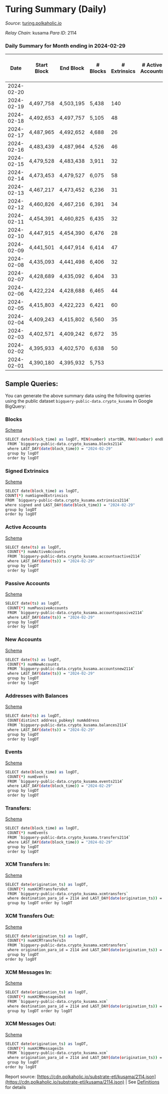 # Turing Summary (Daily)

_Source_: [turing.polkaholic.io](https://turing.polkaholic.io)

*Relay Chain*: kusama
*Para ID*: 2114



### Daily Summary for Month ending in 2024-02-29


| Date    | Start Block | End Block | # Blocks | # Extrinsics | # Active Accounts | # Passive Accounts | # New Accounts | # Addresses | # Events  | # Transfers ($USD) | # XCM Transfers In ($USD) | # XCM Transfers Out ($USD) | # XCM In | # XCM Out | Issues |
|---------|-------------|-----------|----------|--------------|-------------------|--------------------|----------------|-------------|-----------|--------------------|---------------------------|----------------------------|----------|-----------|--------|
| 2024-02-20 |  |  |  |  |  |  |  |  |  |   |   |   |  |  |  |
| 2024-02-19 | 4,497,758 | 4,503,195 | 5,438 | 140 |  |  |  | 10,175 | 84,024 | 50  |   |   |  |  |  |
| 2024-02-18 | 4,492,653 | 4,497,757 | 5,105 | 48 |  |  |  | 10,173 | 72,525 | 9  |   |   |  |  |  |
| 2024-02-17 | 4,487,965 | 4,492,652 | 4,688 | 26 |  |  |  | 10,173 | 68,550 | 5  |   |   |  |  |  |
| 2024-02-16 | 4,483,439 | 4,487,964 | 4,526 | 46 |  |  |  | 10,174 | 68,423 | 13  |   |   |  |  |  |
| 2024-02-15 | 4,479,528 | 4,483,438 | 3,911 | 32 |  |  |  | 10,173 | 59,946 | 7  |   |   |  |  |  |
| 2024-02-14 | 4,473,453 | 4,479,527 | 6,075 | 58 |  |  |  | 10,171 | 104,529 | 10  |   |   |  |  |  |
| 2024-02-13 | 4,467,217 | 4,473,452 | 6,236 | 31 |  |  |  | 10,170 | 113,921 | 4  |   |   |  |  |  |
| 2024-02-12 | 4,460,826 | 4,467,216 | 6,391 | 34 |  |  |  | 10,170 | 105,275 | 10  |   |   |  |  |  |
| 2024-02-11 | 4,454,391 | 4,460,825 | 6,435 | 32 |  |  |  | 10,170 | 114,493 | 7  |   |   |  |  |  |
| 2024-02-10 | 4,447,915 | 4,454,390 | 6,476 | 28 |  |  |  | 10,170 | 114,411 | 8  |   |   |  |  |  |
| 2024-02-09 | 4,441,501 | 4,447,914 | 6,414 | 47 |  |  |  | 10,169 | 114,495 | 7  |   |   |  |  |  |
| 2024-02-08 | 4,435,093 | 4,441,498 | 6,406 | 32 |  |  |  | 10,168 | 104,997 | 4  |   |   |  |  |  |
| 2024-02-07 | 4,428,689 | 4,435,092 | 6,404 | 33 |  |  |  | 10,168 | 113,893 | 9  |   |   |  |  |  |
| 2024-02-06 | 4,422,224 | 4,428,688 | 6,465 | 44 |  |  |  | 10,168 | 117,880 | 7  |   |   |  |  |  |
| 2024-02-05 | 4,415,803 | 4,422,223 | 6,421 | 60 |  |  |  | 10,166 | 109,723 | 16  | 5 ($0.22) | 11  |  |  |  |
| 2024-02-04 | 4,409,243 | 4,415,802 | 6,560 | 35 |  |  |  | 10,164 | 124,040 | 6  | 11 ($3.00) | 2  |  |  |  |
| 2024-02-03 | 4,402,571 | 4,409,242 | 6,672 | 35 |  |  |  | 10,163 | 125,781 | 10  | 3 ($4.97) | 2  |  |  |  |
| 2024-02-02 | 4,395,933 | 4,402,570 | 6,638 | 50 |  |  |  | 10,160 | 135,576 | 13  | 6  | 4  |  | 4 |  |
| 2024-02-01 | 4,390,180 | 4,395,932 | 5,753 |  |  |  |  | 10,156 |  |   | 3  | 6  | 3 | 25 |  |

## Sample Queries:
You can generate the above summary data using the following queries using the public dataset `bigquery-public-data.crypto_kusama` in Google BigQuery:


### Blocks 

[Schema](https://github.com/colorfulnotion/substrate-etl/blob/main/schema/blocks.json)

```bash
SELECT date(block_time) as logDT, MIN(number) startBN, MAX(number) endBN, COUNT(*) numBlocks 
 FROM `bigquery-public-data.crypto_kusama.blocks2114`  
 where LAST_DAY(date(block_time)) = "2024-02-29" 
 group by logDT 
 order by logDT
```

### Signed Extrinsics 

[Schema](https://github.com/colorfulnotion/substrate-etl/blob/main/schema/extrinsics.json)

```bash
SELECT date(block_time) as logDT, 
COUNT(*) numSignedExtrinsics 
FROM `bigquery-public-data.crypto_kusama.extrinsics2114`  
where signed and LAST_DAY(date(block_time)) = "2024-02-29" 
group by logDT 
order by logDT
```

### Active Accounts 

[Schema](https://github.com/colorfulnotion/substrate-etl/blob/main/schema/accountsactive.json)

```bash
SELECT date(ts) as logDT, 
 COUNT(*) numActiveAccounts 
 FROM `bigquery-public-data.crypto_kusama.accountsactive2114` 
 where LAST_DAY(date(ts)) = "2024-02-29" 
 group by logDT 
 order by logDT
```

### Passive Accounts 

[Schema](https://github.com/colorfulnotion/substrate-etl/blob/main/schema/accountspassive.json)

```bash
SELECT date(ts) as logDT, 
 COUNT(*) numPassiveAccounts 
 FROM `bigquery-public-data.crypto_kusama.accountspassive2114` 
 where LAST_DAY(date(ts)) = "2024-02-29" 
 group by logDT 
 order by logDT
```

### New Accounts 

[Schema](https://github.com/colorfulnotion/substrate-etl/blob/main/schema/accountsnew.json)

```bash
SELECT date(ts) as logDT, 
 COUNT(*) numNewAccounts 
 FROM `bigquery-public-data.crypto_kusama.accountsnew2114` 
 where LAST_DAY(date(ts)) = "2024-02-29" 
 group by logDT
 order by logDT
```

### Addresses with Balances 

[Schema](https://github.com/colorfulnotion/substrate-etl/blob/main/schema/balances.json)

```bash
SELECT date(ts) as logDT,
 COUNT(distinct address_pubkey) numAddress 
 FROM `bigquery-public-data.crypto_kusama.balances2114` 
 where LAST_DAY(date(ts)) = "2024-02-29" 
 group by logDT 
 order by logDT
```

### Events 

[Schema](https://github.com/colorfulnotion/substrate-etl/blob/main/schema/events.json)

```bash
SELECT date(block_time) as logDT, 
 COUNT(*) numEvents 
 FROM `bigquery-public-data.crypto_kusama.events2114` 
 where LAST_DAY(date(block_time)) = "2024-02-29" 
 group by logDT 
 order by logDT
```

### Transfers:

[Schema](https://github.com/colorfulnotion/substrate-etl/blob/main/schema/transfers.json)

```bash
SELECT date(block_time) as logDT, 
 COUNT(*) numEvents 
 FROM `bigquery-public-data.crypto_kusama.transfers2114` 
 where LAST_DAY(date(block_time)) = "2024-02-29" 
 group by logDT 
 order by logDT
```

### XCM Transfers In: 

[Schema](https://github.com/colorfulnotion/substrate-etl/blob/main/schema/xcmtransfers.json)

```bash
SELECT date(origination_ts) as logDT, 
 COUNT(*) numXCMTransfersOut 
 FROM `bigquery-public-data.crypto_kusama.xcmtransfers` 
 where destination_para_id = 2114 and LAST_DAY(date(origination_ts)) = "2024-02-29" 
 group by logDT order by logDT
```

### XCM Transfers Out: 

[Schema](https://github.com/colorfulnotion/substrate-etl/blob/main/schema/xcmtransfers.json)

```bash
SELECT date(origination_ts) as logDT, 
 COUNT(*) numXCMTransfersIn 
 FROM `bigquery-public-data.crypto_kusama.xcmtransfers` 
 where origination_para_id = 2114 and LAST_DAY(date(origination_ts)) = "2024-02-29" 
 group by logDT 
order by logDT
```

### XCM Messages In: 

[Schema](https://github.com/colorfulnotion/substrate-etl/blob/main/schema/xcm.json)

```bash
SELECT date(origination_ts) as logDT, 
 COUNT(*) numXCMMessagesOut 
 FROM `bigquery-public-data.crypto_kusama.xcm` 
 where destination_para_id = 2114 and LAST_DAY(date(origination_ts)) = "2024-02-29" 
 group by logDT order by logDT
```

### XCM Messages Out: 

[Schema](https://github.com/colorfulnotion/substrate-etl/blob/main/schema/xcm.json)

```bash
SELECT date(origination_ts) as logDT, 
 COUNT(*) numXCMMessagesIn 
 FROM `bigquery-public-data.crypto_kusama.xcm` 
 where origination_para_id = 2114 and LAST_DAY(date(origination_ts)) = "2024-02-29" 
 group by logDT 
order by logDT
```


Report source: [https://cdn.polkaholic.io/substrate-etl/kusama/2114.json](https://cdn.polkaholic.io/substrate-etl/kusama/2114.json) | See [Definitions](/DEFINITIONS.md) for details
